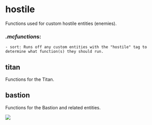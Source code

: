 # hostile
Functions used for custom hostile entities (enemies).

### *.mcfunction*s:
    - sort: Runs off any custom entities with the "hostile" tag to determine what function(s) they should run.

## titan
Functions for the Titan.

## bastion
Functions for the Bastion and related entities.

![](https://camo.githubusercontent.com/396552d7ec0090ac1d347c93600f9d33d33d05fd/68747470733a2f2f6d656469612e67697068792e636f6d2f6d656469612f6c336d5a673245356674466a3962576d492f67697068792e676966)
